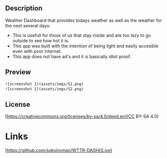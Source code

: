 
# <WTTR DASH>

## Description

Weather Dashboard that provides todays weather as well as the weather for the next several days:

- This is usefull for those of us that stay inside and are too lazy to go outside to see how hot it is. 
- This app was built with the intention of being light and easily accesible even with poor internet. 
- This app does not have ad's and it is basically idiot proof. 

## Preview

    ![screenshot 1](assets/imgs/S1.png)
    ![screenshot 2](assets/imgs/S2.png)

## License

[https://creativecommons.org/licenses/by-sa/4.0/deed.en](CC BY-SA 4.0)

# Links

[https://github.com/sokolroman/WTTR-DASH](Live)
[](Repo)


